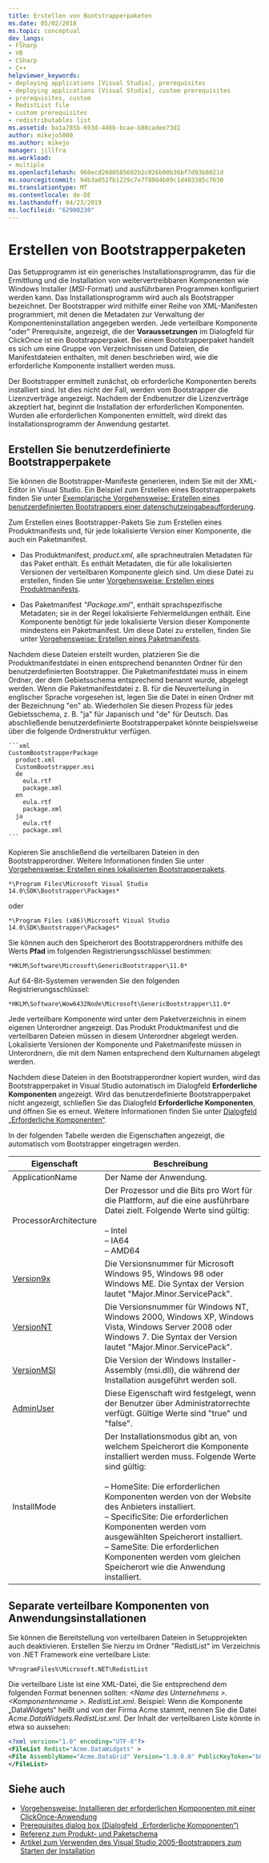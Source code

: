```yaml
---
title: Erstellen von Bootstrapperpaketen
ms.date: 05/02/2018
ms.topic: conceptual
dev_langs:
- FSharp
- VB
- CSharp
- C++
helpviewer_keywords:
- deploying applications [Visual Studio], prerequisites
- deploying applications [Visual Studio], custom prerequisites
- prerequisites, custom
- RedistList file
- custom prerequisites
- redistributables list
ms.assetid: ba1a785b-693d-446b-bcae-b88cadee73d1
author: mikejo5000
ms.author: mikejo
manager: jillfra
ms.workload:
- multiple
ms.openlocfilehash: 960ecd2680585602b2c026b00b36bf7d93b8021d
ms.sourcegitcommit: 94b3a052fb1229c7e7f8804b09c1d403385c7630
ms.translationtype: MT
ms.contentlocale: de-DE
ms.lasthandoff: 04/23/2019
ms.locfileid: "62900230"
---
```

# <a name="create-bootstrapper-packages"></a>Erstellen von Bootstrapperpaketen
Das Setupprogramm ist ein generisches Installationsprogramm, das für die Ermittlung und die Installation von weitervertreibbaren Komponenten wie Windows Installer (*MSI*-Format) und ausführbaren Programmen konfiguriert werden kann. Das Installationsprogramm wird auch als Bootstrapper bezeichnet. Der Bootstrapper wird mithilfe einer Reihe von XML-Manifesten programmiert, mit denen die Metadaten zur Verwaltung der Komponenteninstallation angegeben werden.  Jede verteilbare Komponente "oder" Prerequisite, angezeigt, die der **Voraussetzungen** im Dialogfeld für ClickOnce ist ein Bootstrapperpaket. Bei einem Bootstrapperpaket handelt es sich um eine Gruppe von Verzeichnissen und Dateien, die Manifestdateien enthalten, mit denen beschrieben wird, wie die erforderliche Komponente installiert werden muss.

Der Bootstrapper ermittelt zunächst, ob erforderliche Komponenten bereits installiert sind. Ist dies nicht der Fall, werden vom Bootstrapper die Lizenzverträge angezeigt. Nachdem der Endbenutzer die Lizenzverträge akzeptiert hat, beginnt die Installation der erforderlichen Komponenten. Wurden alle erforderlichen Komponenten ermittelt, wird direkt das Installationsprogramm der Anwendung gestartet.

## <a name="create-custom-bootstrapper-packages"></a>Erstellen Sie benutzerdefinierte Bootstrapperpakete
Sie können die Bootstrapper-Manifeste generieren, indem Sie mit der XML-Editor in Visual Studio. Ein Beispiel zum Erstellen eines Bootstrapperpakets finden Sie unter [Exemplarische Vorgehensweise: Erstellen eines benutzerdefinierten Bootstrappers einer datenschutzeingabeaufforderung](../deployment/walkthrough-creating-a-custom-bootstrapper-to-show-a-privacy-prompt.md).

Zum Erstellen eines Bootstrapper-Pakets Sie zum Erstellen eines Produktmanifests und, für jede lokalisierte Version einer Komponente, die auch ein Paketmanifest.

* Das Produktmanifest, *product.xml*, alle sprachneutralen Metadaten für das Paket enthält. Es enthält Metadaten, die für alle lokalisierten Versionen der verteilbaren Komponente gleich sind.  Um diese Datei zu erstellen, finden Sie unter [Vorgehensweise: Erstellen eines Produktmanifests](../deployment/how-to-create-a-product-manifest.md).

* Das Paketmanifest *"Package.xml"*, enthält sprachspezifische Metadaten; sie in der Regel lokalisierte Fehlermeldungen enthält. Eine Komponente benötigt für jede lokalisierte Version dieser Komponente mindestens ein Paketmanifest. Um diese Datei zu erstellen, finden Sie unter [Vorgehensweise: Erstellen eines Paketmanifests](../deployment/how-to-create-a-package-manifest.md).

Nachdem diese Dateien erstellt wurden, platzieren Sie die Produktmanifestdatei in einen entsprechend benannten Ordner für den benutzerdefinierten Bootstrapper. Die Paketmanifestdatei muss in einem Ordner, der dem Gebietsschema entsprechend benannt wurde, abgelegt werden. Wenn die Paketmanifestdatei z. B. für die Neuverteilung in englischer Sprache vorgesehen ist, legen Sie die Datei in einen Ordner mit der Bezeichnung "en" ab. Wiederholen Sie diesen Prozess für jedes Gebietsschema, z. B. "ja" für Japanisch und "de" für Deutsch. Das abschließende benutzerdefinierte Bootstrapperpaket könnte beispielsweise über die folgende Ordnerstruktur verfügen.

    ```xml
    CustomBootstrapperPackage
      product.xml
      CustomBootstrapper.msi
      de
        eula.rtf
        package.xml
      en
        eula.rtf
        package.xml
      ja
        eula.rtf
        package.xml
    ```

Kopieren Sie anschließend die verteilbaren Dateien in den Bootstrapperordner. Weitere Informationen finden Sie unter [Vorgehensweise: Erstellen eines lokalisierten Bootstrapperpakets](../deployment/how-to-create-a-localized-bootstrapper-package.md).

    *\Program Files\Microsoft Visual Studio 14.0\SDK\Bootstrapper\Packages*

oder

    *\Program Files (x86)\Microsoft Visual Studio 14.0\SDK\Bootstrapper\Packages*

Sie können auch den Speicherort des Bootstrapperordners mithilfe des Werts **Pfad** im folgenden Registrierungsschlüssel bestimmen:

    *HKLM\Software\Microsoft\GenericBootstrapper\11.0*

Auf 64-Bit-Systemen verwenden Sie den folgenden Registrierungsschlüssel:

    *HKLM\Software\Wow6432Node\Microsoft\GenericBootstrapper\11.0*

Jede verteilbare Komponente wird unter dem Paketverzeichnis in einem eigenen Unterordner angezeigt. Das Produkt Produktmanifest und die verteilbaren Dateien müssen in diesem Unterordner abgelegt werden. Lokalisierte Versionen der Komponente und Paketmanifeste müssen in Unterordnern, die mit dem Namen entsprechend dem Kulturnamen abgelegt werden.

Nachdem diese Dateien in den Bootstrapperordner kopiert wurden, wird das Bootstrapperpaket in Visual Studio automatisch im Dialogfeld **Erforderliche Komponenten** angezeigt. Wird das benutzerdefinierte Bootstrapperpaket nicht angezeigt, schließen Sie das Dialogfeld **Erforderliche Komponenten**, und öffnen Sie es erneut. Weitere Informationen finden Sie unter [Dialogfeld „Erforderliche Komponenten“](../ide/reference/prerequisites-dialog-box.md).

In der folgenden Tabelle werden die Eigenschaften angezeigt, die automatisch vom Bootstrapper eingetragen werden.

|Eigenschaft|Beschreibung|
|--------------|-----------------|
|ApplicationName|Der Name der Anwendung.|
|ProcessorArchitecture|Der Prozessor und die Bits pro Wort für die Plattform, auf die eine ausführbare Datei zielt. Folgende Werte sind gültig:<br /><br /> –   Intel<br />–   IA64<br />–   AMD64|
|[Version9x](/windows/desktop/Msi/version9x)|Die Versionsnummer für Microsoft Windows 95, Windows 98 oder Windows ME. Die Syntax der Version lautet "Major.Minor.ServicePack".|
|[VersionNT](/windows/desktop/Msi/versionnt)|Die Versionsnummer für Windows NT, Windows 2000, Windows XP, Windows Vista, Windows Server 2008 oder Windows 7. Die Syntax der Version lautet "Major.Minor.ServicePack".|
|[VersionMSI](/windows/desktop/Msi/versionmsi)|Die Version der Windows Installer-Assembly (msi.dll), die während der Installation ausgeführt werden soll.|
|[AdminUser](/windows/desktop/Msi/adminuser)|Diese Eigenschaft wird festgelegt, wenn der Benutzer über Administratorrechte verfügt. Gültige Werte sind "true" und "false".|
|InstallMode|Der Installationsmodus gibt an, von welchem Speicherort die Komponente installiert werden muss. Folgende Werte sind gültig:<br /><br /> –   HomeSite: Die erforderlichen Komponenten werden von der Website des Anbieters installiert.<br />–   SpecificSite: Die erforderlichen Komponenten werden vom ausgewählten Speicherort installiert.<br />–   SameSite: Die erforderlichen Komponenten werden vom gleichen Speicherort wie die Anwendung installiert.|

## <a name="separate-redistributables-from-application-installations"></a>Separate verteilbare Komponenten von Anwendungsinstallationen
Sie können die Bereitstellung von verteilbaren Dateien in Setupprojekten auch deaktivieren. Erstellen Sie hierzu im Ordner "RedistList" im Verzeichnis von .NET Framework eine verteilbare Liste:

`%ProgramFiles%\Microsoft.NET\RedistList`

Die verteilbare Liste ist eine XML-Datei, die Sie entsprechend dem folgenden Format benennen sollten: *\<Name des Unternehmens >. \<Komponentenname >. RedistList.xml*. Beispiel: Wenn die Komponente „DataWidgets“ heißt und von der Firma Acme stammt, nennen Sie die Datei *Acme.DataWidgets.RedistList.xml*. Der Inhalt der verteilbaren Liste könnte in etwa so aussehen:

```xml
<?xml version="1.0" encoding="UTF-8"?>
<FileList Redist="Acme.DataWidgets" >
<File AssemblyName="Acme.DataGrid" Version="1.0.0.0" PublicKeyToken="b03f5f7f11d50a3a" Culture="neutral" ProcessorArchitecture="MSIL" InGAC="true" />
</FileList>
```

## <a name="see-also"></a>Siehe auch
- [Vorgehensweise: Installieren der erforderlichen Komponenten mit einer ClickOnce-Anwendung](../deployment/how-to-install-prerequisites-with-a-clickonce-application.md)
- [Prerequisites dialog box (Dialogfeld „Erforderliche Komponenten“)](../ide/reference/prerequisites-dialog-box.md)
- [Referenz zum Produkt- und Paketschema](../deployment/product-and-package-schema-reference.md)
- [Artikel zum Verwenden des Visual Studio 2005-Bootstrappers zum Starten der Installation](http://go.microsoft.com/fwlink/?LinkId=107537)
